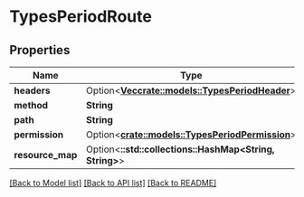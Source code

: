 # TypesPeriodRoute

## Properties

Name | Type | Description | Notes
------------ | ------------- | ------------- | -------------
**headers** | Option<[**Vec<crate::models::TypesPeriodHeader>**](types.Header.md)> |  | [optional]
**method** | **String** |  | 
**path** | **String** |  | 
**permission** | Option<[**crate::models::TypesPeriodPermission**](types.Permission.md)> |  | [optional]
**resource_map** | Option<**::std::collections::HashMap<String, String>**> |  | [optional]

[[Back to Model list]](../README.md#documentation-for-models) [[Back to API list]](../README.md#documentation-for-api-endpoints) [[Back to README]](../README.md)


